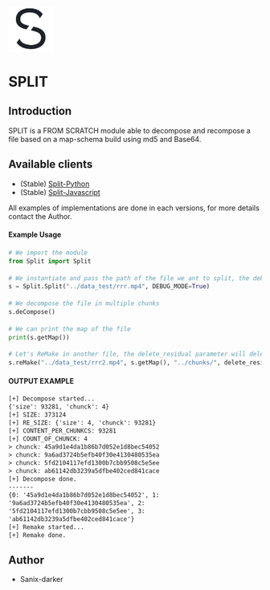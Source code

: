 <img src="./logo.png" width="90">

# SPLIT

## Introduction

SPLIT is a FROM SCRATCH module able to decompose and recompose a file based on a map-schema build using md5 and Base64.

## Available clients

- (Stable) [Split-Python](/python)
- (Stable) [Split-Javascript](/javascript)

All examples of implementations are done in each versions, for more details contact the Author.


#### Example Usage

```python
# We import the module
from Split import Split

# We instantiate and pass the path of the file we ant to split, the debug mode is just to see logs
s = Split.Split("../data_test/rrr.mp4", DEBUG_MODE=True)

# We decompose the file in multiple chunks
s.deCompose()

# We can print the map of the file
print(s.getMap())

# Let's ReMake in another file, the delete_residual parameter will delete all chunks
s.reMake("../data_test/rrr2.mp4", s.getMap(), "../chunks/", delete_residuals=True)
```

#### OUTPUT EXAMPLE

```shell
[+] Decompose started...
{'size': 93281, 'chunck': 4}
[+] SIZE: 373124
[+] RE_SIZE: {'size': 4, 'chunck': 93281}
[+] CONTENT_PER_CHUNKCS: 93281
[+] COUNT_OF_CHUNCK: 4
> chunck: 45a9d1e4da1b86b7d052e1d8bec54052
> chunck: 9a6ad3724b5efb40f30e4130480535ea
> chunck: 5fd2104117efd1300b7cbb9508c5e5ee
> chunck: ab61142db3239a5dfbe402ced841cace
[+] Decompose done.
-------
{0: '45a9d1e4da1b86b7d052e1d8bec54052', 1: '9a6ad3724b5efb40f30e4130480535ea', 2: '5fd2104117efd1300b7cbb9508c5e5ee', 3: 'ab61142db3239a5dfbe402ced841cace'}
[+] Remake started...
[+] Remake done.
```

## Author

- Sanix-darker